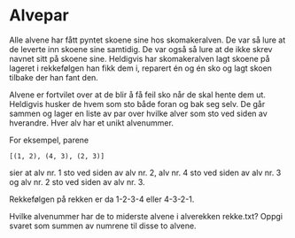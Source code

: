 # Alvepar

Alle alvene har fått pyntet skoene sine hos skomakeralven. De var så lure at de leverte inn skoene sine samtidig. De var også så lure at de ikke skrev navnet sitt på skoene sine. Heldigvis har skomakeralven lagt skoene på lageret i rekkefølgen han fikk dem i, reparert én og én sko og lagt skoen tilbake der han fant den.

Alvene er fortvilet over at de blir å få feil sko når de skal hente dem ut. Heldigvis husker de hvem som sto både foran og bak seg selv. De går sammen og lager en liste av par over hvilke alver som sto ved siden av hverandre. Hver alv har et unikt alvenummer.

For eksempel, parene

```
[(1, 2), (4, 3), (2, 3)]
```

sier at alv nr. 1 sto ved siden av alv nr. 2, alv nr. 4 sto ved siden av alv nr. 3 og alv nr. 2 sto ved siden av alv nr. 3.

Rekkefølgen på rekken er da 1-2-3-4 eller 4-3-2-1.

Hvilke alvenummer har de to miderste alvene i alverekken rekke.txt? Oppgi svaret som summen av numrene til disse to alvene.

